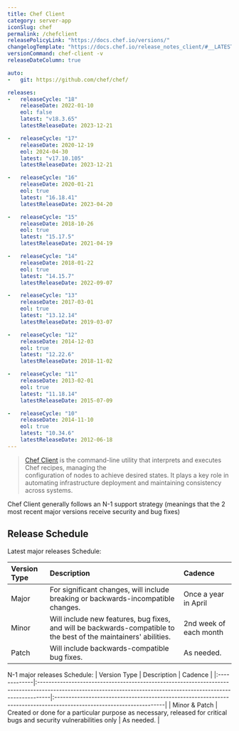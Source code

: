 ```yaml
---
title: Chef Client
category: server-app
iconSlug: chef
permalink: /chefclient
releasePolicyLink: "https://docs.chef.io/versions/"
changelogTemplate: "https://docs.chef.io/release_notes_client/#__LATEST__"
versionCommand: chef-client -v
releaseDateColumn: true

auto:
-   git: https://github.com/chef/chef/

releases:
-   releaseCycle: "18"
    releaseDate: 2022-01-10
    eol: false
    latest: "v18.3.65"
    latestReleaseDate: 2023-12-21

-   releaseCycle: "17"
    releaseDate: 2020-12-19
    eol: 2024-04-30
    latest: "v17.10.105"
    latestReleaseDate: 2023-12-21

-   releaseCycle: "16"
    releaseDate: 2020-01-21
    eol: true
    latest: "16.18.41"
    latestReleaseDate: 2023-04-20

-   releaseCycle: "15"
    releaseDate: 2018-10-26
    eol: true
    latest: "15.17.5"
    latestReleaseDate: 2021-04-19

-   releaseCycle: "14"
    releaseDate: 2018-01-22
    eol: true
    latest: "14.15.7"
    latestReleaseDate: 2022-09-07

-   releaseCycle: "13"
    releaseDate: 2017-03-01
    eol: true
    latest: "13.12.14"
    latestReleaseDate: 2019-03-07

-   releaseCycle: "12"
    releaseDate: 2014-12-03
    eol: true
    latest: "12.22.6"
    latestReleaseDate: 2018-11-02

-   releaseCycle: "11"
    releaseDate: 2013-02-01
    eol: true
    latest: "11.18.14"
    latestReleaseDate: 2015-07-09

-   releaseCycle: "10"
    releaseDate: 2014-11-10
    eol: true
    latest: "10.34.6"
    latestReleaseDate: 2012-06-18
---
```


> [Chef Client](https://docs.chef.io/chef_client_overview/) is the command-line utility that interprets and executes Chef recipes, managing the   
> configuration of nodes to achieve desired states. It plays a key role in automating infrastructure deployment and maintaining consistency across systems.

Chef Client generally follows an N-1 support strategy (meanings that the 2 most recent major versions receive security and bug fixes)  

## Release Schedule
Latest major releases Schedule:

| Version Type | Description                                                                                                                                                     | Cadence                                                                                                             |
|:-------------|:----------------------------------------------------------------------------------------------------------------------------------------------------------------|:--------------------------------------------------------------------------------------------------------------------|
| Major        | For significant changes, will include breaking or backwards-incompatible changes.| Once a year in April |
| Minor        | Will include new features, bug fixes, and will be backwards-compatible to the best of the maintainers' abilities. | 2nd week of each month |
| Patch        | Will include backwards-compatible bug fixes. | As needed. |

N-1 major releases Schedule:
| Version Type | Description                                                                                                                                                     | Cadence                                                                                                             |
|:-------------|:----------------------------------------------------------------------------------------------------------------------------------------------------------------|:--------------------------------------------------------------------------------------------------------------------|
| Minor & Patch      | Created or done for a particular purpose as necessary, released for critical bugs and security vulnerabilities only | As needed. |
